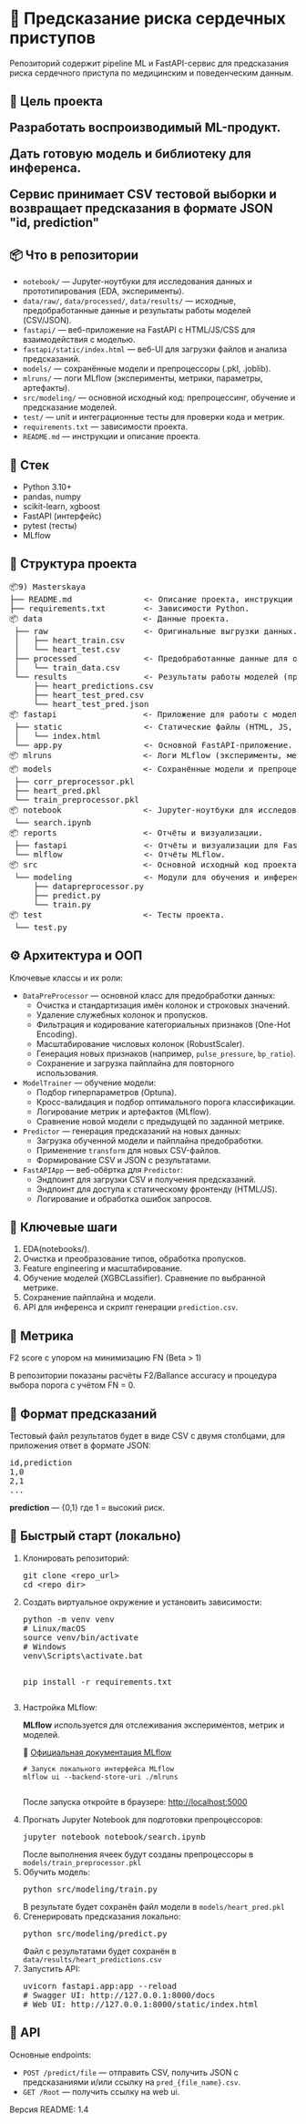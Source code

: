 <!DOCTYPE html>
<html lang="ru">
<body>

<h1>💓 Предсказание риска сердечных приступов</h1>

<p>Репозиторий содержит pipeline ML и FastAPI-сервис для предсказания риска сердечного приступа по медицинским и поведенческим данным.</p>

<h2>🎯 Цель проекта</p>
<p>Разработать воспроизводимый ML-продукт.</p>
<p>Дать готовую модель и библиотеку для инференса.</p>
<p>Сервис принимает CSV тестовой выборки и возвращает предсказания в формате JSON "id, prediction"</p>

<h2>📦 Что в репозитории</h2>
<ul>
  <li><code>notebook/</code> — Jupyter-ноутбуки для исследования данных и прототипирования (EDA, эксперименты).</li>
  <li><code>data/raw/</code>, <code>data/processed/</code>, <code>data/results/</code> — исходные, предобработанные данные и результаты работы моделей (CSV/JSON).</li>
  <li><code>fastapi/</code> — веб-приложение на FastAPI с HTML/JS/CSS для взаимодействия с моделью.</li>
  <li><code>fastapi/static/index.html</code> — веб-UI для загрузки файлов и анализа предсказаний.</li>
  <li><code>models/</code> — сохранённые модели и препроцессоры (.pkl, .joblib).</li>
  <li><code>mlruns/</code> — логи MLflow (эксперименты, метрики, параметры, артефакты).</li>
  <li><code>src/modeling/</code> — основной исходный код: препроцессинг, обучение и предсказание моделей.</li>
  <li><code>test/</code> — unit и интеграционные тесты для проверки кода и метрик.</li>
  <li><code>requirements.txt</code> — зависимости проекта.</li>
  <li><code>README.md</code> — инструкции и описание проекта.</li>
</ul>


<h2>🧩 Стек</h2>
<ul>
  <li>Python 3.10+</li>
  <li>pandas, numpy</li>
  <li>scikit-learn, xgboost</li>
  <li>FastAPI (интерфейс)</li>
  <li>pytest (тесты)</li>
  <li>MLflow</li>
</ul>

<h2>📁 Структура проекта</h2>
<pre>
📦9) Masterskaya
├── README.md               <- Описание проекта, инструкции для разработчиков и пользователей.
├── requirements.txt        <- Зависимости Python.
📦 data                     <- Данные проекта.
 ├── raw                    <- Оригинальные выгрузки данных.
 │   ├── heart_train.csv
 │   └── heart_test.csv
 ├── processed              <- Предобработанные данные для обучения моделей.
 │   └── train_data.csv
 └── results                <- Результаты работы моделей (предсказания, CSV/JSON файлы).
     ├── heart_predictions.csv
     ├── heart_test_pred.csv
     └── heart_test_pred.json
📦 fastapi                  <- Приложение для работы с моделью через веб.
 ├── static                 <- Статические файлы (HTML, JS, CSS).
 │   └── index.html
 └── app.py                 <- Основной FastAPI-приложение.
📦 mlruns                   <- Логи MLflow (эксперименты, метрики, параметры, артефакты).
📦 models                   <- Сохранённые модели и препроцессоры (.pkl, .joblib).
 ├── corr_preprocessor.pkl
 ├── heart_pred.pkl
 └── train_preprocessor.pkl
📦 notebook                 <- Jupyter-ноутбуки для исследования данных и прототипирования.
 └── search.ipynb
📦 reports                  <- Отчёты и визуализации.
 ├── fastapi                <- Отчёты и визуализации для FastAPI.
 └── mlflow                 <- Отчёты MLflow.
📦 src                      <- Основной исходный код проекта.
 └── modeling               <- Модули для обучения и инференса моделей.
     ├── datapreprocessor.py
     ├── predict.py
     └── train.py
📦 test                     <- Тесты проекта.
 └── test.py
</pre>

<h2>⚙️ Архитектура и ООП</h2>
<p>Ключевые классы и их роли:</p>
<ul>
  <li><code>DataPreProcessor</code> — основной класс для предобработки данных:
    <ul>
      <li>Очистка и стандартизация имён колонок и строковых значений.</li>
      <li>Удаление служебных колонок и пропусков.</li>
      <li>Фильтрация и кодирование категориальных признаков (One-Hot Encoding).</li>
      <li>Масштабирование числовых колонок (RobustScaler).</li>
      <li>Генерация новых признаков (например, <code>pulse_pressure</code>, <code>bp_ratio</code>).</li>
      <li>Сохранение и загрузка пайплайна для повторного использования.</li>
    </ul>
  </li>
  <li><code>ModelTrainer</code> — обучение модели:
    <ul>
      <li>Подбор гиперпараметров (Optuna).</li>
      <li>Кросс-валидация и подбор оптимального порога классификации.</li>
      <li>Логирование метрик и артефактов (MLflow).</li>
      <li>Сравнение новой модели с предыдущей по заданной метрике.</li>
    </ul>
  </li>
  <li><code>Predictor</code> — генерация предсказаний на новых данных:
    <ul>
      <li>Загрузка обученной модели и пайплайна предобработки.</li>
      <li>Применение <code>transform</code> для новых CSV-файлов.</li>
      <li>Формирование CSV и JSON с результатами.</li>
    </ul>
  </li>
  <li><code>FastAPIApp</code> — веб-обёртка для <code>Predictor</code>:
    <ul>
      <li>Эндпоинт для загрузки CSV и получения предсказаний.</li>
      <li>Эндпоинт для доступа к статическому фронтенду (HTML/JS).</li>
      <li>Логирование и обработка ошибок запросов.</li>
    </ul>
  </li>
</ul>

<h2>🔬 Ключевые шаги</h2>
<ol>
  <li>EDA(notebooks/).</li>
  <li>Очистка и преобразование типов, обработка пропусков.</li>
  <li>Feature engineering и масштабирование.</li>
  <li>Обучение моделей (XGBCLassifier). Сравнение по выбранной метрике.</li>
  <li>Сохранение пайплайна и модели.</li>
  <li>API для инференса и скрипт генерации <code>prediction.csv</code>.</li>
</ol>

<h2>📐 Метрика</h2>
<p>F2 score с упором на минимизацию FN (Beta > 1)</p>
<p>В репозитории показаны расчёты F2/Ballance accuracy и процедура выбора порога с учётом FN = 0.</p>

<h2>📁 Формат предсказаний</h2>
<p>Тестовый файл результатов будет в виде CSV с двумя столбцами, для приложения ответ в формате JSON:</p>
<pre>
id,prediction
1,0
2,1
...
</pre>
<p><strong>prediction</strong> — {0,1} где 1 = высокий риск.</p>

<h2>🚀 Быстрый старт (локально)</h2>
<ol>
  <li>Клонировать репозиторий:
    <pre>git clone &lt;repo_url&gt;
cd &lt;repo_dir&gt;</pre>
  </li>
  <li>Создать виртуальное окружение и установить зависимости:
    <pre>python -m venv venv
# Linux/macOS
source venv/bin/activate
# Windows
venv\Scripts\activate.bat

pip install -r requirements.txt</pre>
  </li>
  <li>Настройка MLflow:
    <p><strong>MLflow</strong> используется для отслеживания экспериментов, метрик и моделей.</p>
    <p>📘 <a href="https://mlflow.org/docs/latest/index.html" target="_blank">Официальная документация MLflow</a></p>
    <pre><code># Запуск локального интерфейса MLflow
mlflow ui --backend-store-uri ./mlruns
    </code></pre>
    <p>После запуска откройте в браузере: <a href="http://localhost:5000" target="_blank">http://localhost:5000</a></p>
  </li>
  <li>Прогнать Jupyter Notebook для подготовки препроцессоров:
    <pre>jupyter notebook notebook/search.ipynb</pre>
    После выполнения ячеек будут созданы препроцессоры в <code>models/train_preprocessor.pkl</code>
  </li>
  <li>Обучить модель:
    <pre>python src/modeling/train.py</pre>
    В результате будет сохранён файл модели в <code>models/heart_pred.pkl</code>
  </li>
  <li>Сгенерировать предсказания локально:
    <pre>python src/modeling/predict.py</pre>
    Файл с результатами будет сохранён в <code>data/results/heart_predictions.csv</code>
  </li>
  <li>Запустить API:
    <pre>uvicorn fastapi.app:app --reload
# Swagger UI: http://127.0.0.1:8000/docs
# Web UI: http://127.0.0.1:8000/static/index.html</pre>
  </li>
</ol>

<h2>🔧 API</h2>
<p>Основные endpoints:</p>
<ul>
  <li><code>POST /predict/file</code> — отправить CSV, получить JSON с предсказаниями и/или ссылку на <code>pred_{file_name}.csv</code>.</li>
  <li><code>GET /Root</code> — получить ссылку на web ui.</li>
</ul>

<footer>
  <p>Версия README: 1.4</p>
</footer>

</body>
</html>
